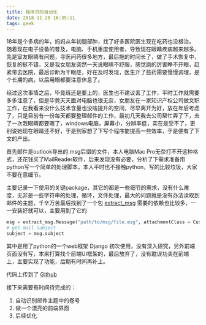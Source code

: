 ```yaml
---
title: 程序员的自动化
date: 2018-11-20 16:35:11
tags: geek
---
```


18年是个多病的年，妈妈从年初腿部肿，找了好多医院医生现在吃药也没根治。随着现在电子设备的普及，电脑、手机重度使用者，导致现在眼睛疾病越来越多。先是室友眼睛有问题，寻医问药很多地方，最后拖的时间长了，做了手术恢复中，恢复的挺不错，又是我女朋友突然一天说眼睛不舒服，感觉磨的厉害睁不开眼，赶紧带去医院，最后诊断为干眼症，好在及时发现，医生开了些药需要慢慢调理，是个长期的病，以后用眼都要注意休息了。

经过这次事情之后，毕竟班还是要上的，医生也不建议丢了工作，平时工作就需要多多注意了，但是毕竟天天面对电脑也很无奈，女朋友在一家知识产权公司做文职工作，在我看来没什么技术含量也没啥提升的空间，尽早离开为好，放在年后考虑了，只是目前有一份每天都要整理邮件的工作，最初几天我去公司帮忙弄了下，去了一次我眼睛都要瞎了，windows电脑，屏幕小，分辨率低，实在是受不了，更别说她现在眼睛还不好，于是到家想了下写个程序能提高一些效率，于是便有了下文的产出。

首先邮件是outlook导出的.msg后缀的文件，本人电脑Mac Pro无奈打不开这种格式，还花钱买了MailReader软件，后来发现没有必要，分析了下需求准备用python写一个简单的处理脚本，本人平时也不接触python，写的比较垃圾，大家不要在意细节。

主要记录一下使用的关键package，其它的都是一些细节的需求，没有什么难度，无非是一些字符串的处理，循环，文件处理，最大的问题就是没有办法读取到邮件的主题，千辛万苦最后找到了一个包 [extract_msg](https://github.com/mattgwwalker/msg-extractor) 需要的依赖也比较多，一一安装好就可以，主要用到了它的

```python
msg = extract_msg.Message("path/to/msg/file.msg", attachmentClass = CustomAttachmentClass)
# get mail subject
subject = msg.subject
```

其中是用了python的一个web框架 Django 初次使用，没有深入研究，另外前端页面没有写，本来打算找个前端UI框架的，最后放弃了，没有耽误功夫在前端上，主要实现了功能，后期有时间再补上。

代码上传到了 [Github](https://github.com/zhouyb-cn/mail-system-tool) 

接下来需要有时间待完成的：

1. 自动识别邮件主题中的卷号
2. 做一个漂亮的前端界面
3. 后续优化


